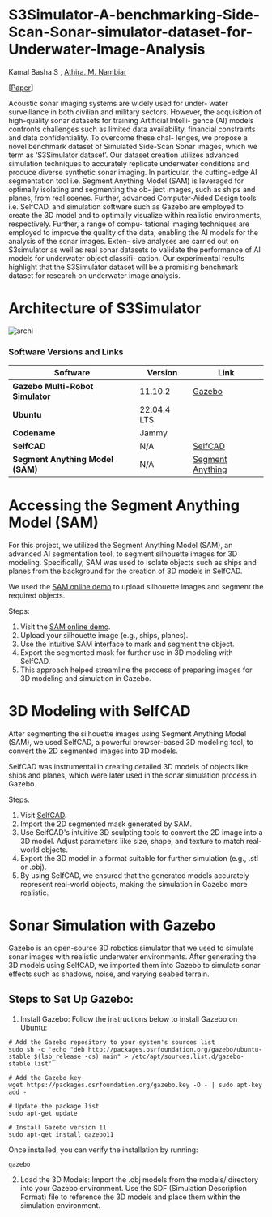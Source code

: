 # S3Simulator-A-benchmarking-Side-Scan-Sonar-simulator-dataset-for-Underwater-Image-Analysis


Kamal Basha S , [Athira. M. Nambiar](https://www.srmist.edu.in/faculty/dr-athira-m-nambiar/)

[[Paper](https://arxiv.org/abs/2408.12833)]


Acoustic sonar imaging systems are widely used for under-
water surveillance in both civilian and military sectors. However, the
acquisition of high-quality sonar datasets for training Artificial Intelli-
gence (AI) models confronts challenges such as limited data availability,
financial constraints and data confidentiality. To overcome these chal-
lenges, we propose a novel benchmark dataset of Simulated Side-Scan
Sonar images, which we term as ‘S3Simulator dataset’. Our dataset
creation utilizes advanced simulation techniques to accurately replicate
underwater conditions and produce diverse synthetic sonar imaging. In
particular, the cutting-edge AI segmentation tool i.e. Segment Anything
Model (SAM) is leveraged for optimally isolating and segmenting the ob-
ject images, such as ships and planes, from real scenes. Further, advanced
Computer-Aided Design tools i.e. SelfCAD, and simulation software such
as Gazebo are employed to create the 3D model and to optimally visualize
within realistic environments, respectively. Further, a range of compu-
tational imaging techniques are employed to improve the quality of the
data, enabling the AI models for the analysis of the sonar images. Exten-
sive analyses are carried out on S3simulator as well as real sonar datasets
to validate the performance of AI models for underwater object classifi-
cation. Our experimental results highlight that the S3Simulator dataset
will be a promising benchmark dataset for research on underwater image
analysis.


# Architecture of S3Simulator
![archi](https://github.com/user-attachments/assets/db8a0d68-27af-4083-afc2-735320f32171)

### Software Versions and Links


| Software                        | Version              | Link                                      |
|----------------------------------|----------------------|-------------------------------------------|
| **Gazebo Multi-Robot Simulator** | 11.10.2              | [Gazebo](https://gazebosim.org/home)      |
| **Ubuntu**                       | 22.04.4 LTS          |                                           |
| **Codename**                     | Jammy                |                                           |
| **SelfCAD**                      | N/A                  | [SelfCAD](https://www.selfcad.com/)       |
| **Segment Anything Model (SAM)** | N/A                  | [Segment Anything](https://segment-anything.com/) |



# Accessing the Segment Anything Model (SAM)
For this project, we utilized the Segment Anything Model (SAM), an advanced AI segmentation tool, to segment silhouette images for 3D modeling. Specifically, SAM was used to isolate objects such as ships and planes from the background for the creation of 3D models in SelfCAD.

We used the [SAM online demo](https://segment-anything.com/demo) to upload silhouette images and segment the required objects.

Steps:
1. Visit the [SAM online demo](https://segment-anything.com/demo).
2. Upload your silhouette image (e.g., ships, planes).
3. Use the intuitive SAM interface to mark and segment the object.
4. Export the segmented mask for further use in 3D modeling with SelfCAD.
5. This approach helped streamline the process of preparing images for 3D modeling and simulation in Gazebo.


# 3D Modeling with SelfCAD
After segmenting the silhouette images using Segment Anything Model (SAM), we used SelfCAD, a powerful browser-based 3D modeling tool, to convert the 2D segmented images into 3D models.

SelfCAD was instrumental in creating detailed 3D models of objects like ships and planes, which were later used in the sonar simulation process in Gazebo.

Steps:
1. Visit [SelfCAD](https://www.selfcad.com/).
2. Import the 2D segmented mask generated by SAM.
3. Use SelfCAD's intuitive 3D sculpting tools to convert the 2D image into a 3D model. Adjust parameters like size, shape, and texture to match real-world objects.
4. Export the 3D model in a format suitable for further simulation (e.g., .stl or .obj).
5. By using SelfCAD, we ensured that the generated models accurately represent real-world objects, making the simulation in Gazebo more realistic.

# Sonar Simulation with Gazebo
Gazebo is an open-source 3D robotics simulator that we used to simulate sonar images with realistic underwater environments. After generating the 3D models using SelfCAD, we imported them into Gazebo to simulate sonar effects such as shadows, noise, and varying seabed terrain.

## Steps to Set Up Gazebo:

1. Install Gazebo: Follow the instructions below to install Gazebo on Ubuntu:

```
# Add the Gazebo repository to your system's sources list
sudo sh -c 'echo "deb http://packages.osrfoundation.org/gazebo/ubuntu-stable $(lsb_release -cs) main" > /etc/apt/sources.list.d/gazebo-stable.list'

# Add the Gazebo key
wget https://packages.osrfoundation.org/gazebo.key -O - | sudo apt-key add -

# Update the package list
sudo apt-get update

# Install Gazebo version 11
sudo apt-get install gazebo11
```

Once installed, you can verify the installation by running:

```
gazebo
```

2. Load the 3D Models: Import the .obj models from the models/ directory into your Gazebo environment. Use the SDF (Simulation Description Format) file to reference the 3D models and place them within the simulation environment.

